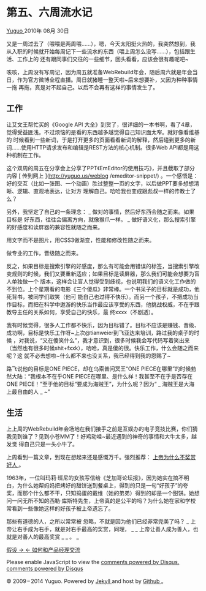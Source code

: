 #  第五、六周流水记

[ Yuguo ](http://yuguo.us) 2010年 08月 30日

又是一周过去了（喂喂是两周喂……），嗯，今天太阳挺火热的，我突然想到，我从入职的时候就开始每周记下一些流水的东西（喂上周怎么没写……），包括跟生活、工作上的
还有跟同事们交往的一些细节，回头看看，应该会很有趣呢吧~

咳咳，上周没有写周记，因为周五就准备WebRebuild年会，随后周六就是年会当日，作为官方微博全程直播。周日就猪睡一整天啦~后来想要补，又因为种种事情一拖
再拖，真是对不起自己。以后不会再有这样的事情发生了。

##  工作

让艾文王帮忙买的《Google API 大全》到货了，很详细的一本书啊，看了4章，觉得受益匪浅。不过烦恼的是看的东西越多越觉得自己知识面太窄。就好像看维基的
时候看到一些新词，于是打开更多的页面看看新词的解释，然后碰到更多的新词……使用HTTP请求发布和编辑是REST方法的核心机制。很多Web
API都是用这种机制在工作。

这个双周的周五在分享会上分享了PPT《EmEditor的使用技巧》，并且截取了部分内容 [ 传到网上 ](http://yuguo.us/weblog
/emeditor-snippet/) 。一个感悟是：好的交互（比如一张图、一个动画）胜过整整一页的文字，以后做PPT要多想想清晰、逻辑、直观地表达，让对方
理解自己。哈哈我也变成跟彪叔一样的传教士了么？

另外，我坚定了自己的一条理念： _ 做对的事情，然后好东西会随之而来。如果目标是 好东西，往往会偏离方向，就像猴爪一样。 _
做好语义化，那么搜索引擎的好感度和读屏器的兼容性就随之而来。

用文字而不是图片，用CSS3做渐变，性能和修改性随之而来。

做专业的工作，晋级随之而来。

反之，如果目标是搜索引擎的好感度，那么有可能会用错误的标签，当搜索引擎改变规则的时候，我们又要重新适应；如果目标是读屏器，那么我们可能会想要为盲人单独做一个
版本，这样会让盲人觉得受到歧视，也说明我们的语义化工作做的不到位。上个星期看的电影《三个傻瓜》非常棒。一个书呆子的目标就是成功，他死背书，被同学们取笑（他可
能自己也过得不快乐）。而另一个孩子，不把成功当作目标，而把在科学中遨游的快乐当作最应该享受的东西，他挑战权威，不在乎跟教导主任的关系如何，享受自己的快乐，最
终xxxx（不剧透）。

我有时候觉得，很多人工作都不快乐，因为目标错了。目标不应该是赚钱、晋级、成功啊，目标是快乐工作呀~上次@tianweier到飞亚达来培训，路过我的桌子的时候
，对我说，“又在傻笑什么”，我才意识到，很多时候我会写代码写着笑出来（当然也有很多时候shit+fxxk），哈哈，真是傻的很。快乐工作，什么会随之而来呢？这
就不必去想啦~什么都不来也没关系，我已经得到我的恩赐了~

路飞说他的目标是ONE PIECE，却在乌索普问冥王“ONE PIECE在哪里”的时候勃然大陆：“我根本不在乎ONE
PIECE在哪里、是什么样！我甚至不在乎是否存在ONE PIECE！”至于他的目标“要成为海贼王”，为什么呢？因为“ _ 海贼王是大海上最自由的人 _ ~”

##  生活

上上周的WebRebuild年会场地在我们接手之前是互娱办的电子竞技比赛，你们猜我见到谁了？见到小苍MM了！好鸡动哇~最近遇到的神奇的事情和大牛太多，越发觉
得自己只是一头小牛了。

上周看到一篇文章，到现在想起来还是感慨万千。强烈推荐： [ 上帝为什么不奖赏好人
](http://www.zreading.cn/archives/1915.html) 。

1963年，一位叫玛莉·班尼的女孩写信给《芝加哥论坛报》，因为她实在搞不明白，为什么她帮妈妈把烤好的甜饼送到餐桌上，得到的只是一句“好孩子”的夸
奖，而那个什么都不干，只知捣蛋的戴维（她的弟弟）得到的却是一个甜饼。她想问一问无所不知的西勒·库斯特先生，上帝真的是公平的吗？为什么她在家和学校
常看到一些像她这样的好孩子被上帝遗忘了。

那些有道德的人，之所以常常被 忽略，不就是因为他们已经非常完美了吗？ _ 上帝让右手成为右手，就是对右手最高的奖赏，同理， _ _
上帝让善人成为善人，也就是对善人的最高奖赏 _ _ 。 _

[ 假设 → ](/weblog/assume/) [ ← 如何和产品经理交流 ](/weblog/communicate-with-pdm/)

Please enable JavaScript to view the [ comments powered by Disqus.
](http://disqus.com/?ref_noscript) [ comments powered by  Disqus
](http://disqus.com)

© 2009 – 2014 Yuguo. Powered by [ Jekyll ](https://github.com/mojombo/jekyll)
and host by [ Github ](https://github.com/yuguo) 。

